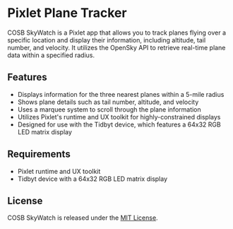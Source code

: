 # Pixlet Plane Tracker

COSB SkyWatch is a Pixlet app that allows you to track planes flying over a specific location and display their information, including altitude, tail number, and velocity. It utilizes the OpenSky API to retrieve real-time plane data within a specified radius.

## Features

- Displays information for the three nearest planes within a 5-mile radius
- Shows plane details such as tail number, altitude, and velocity
- Uses a marquee system to scroll through the plane information
- Utilizes Pixlet's runtime and UX toolkit for highly-constrained displays
- Designed for use with the Tidbyt device, which features a 64x32 RGB LED matrix display

## Requirements

- Pixlet runtime and UX toolkit
- Tidbyt device with a 64x32 RGB LED matrix display

## License

COSB SkyWatch is released under the [MIT License](LICENSE).